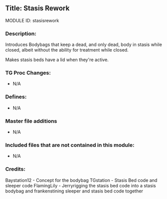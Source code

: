 ## Title: Stasis Rework

MODULE ID: stasisrework

### Description:

Introduces Bodybags that keep a dead, and only dead, body in stasis while closed, albeit without the ability for treatment while closed.

Makes stasis beds have a lid when they're active.

### TG Proc Changes:

- N/A

### Defines:

- N/A

### Master file additions

- N/A

### Included files that are not contained in this module:

- N/A

### Credits:

Baystation12 - Concept for the bodybag
TGstation - Stasis Bed code and sleeper code
FlamingLily - Jerryrigging the stasis bed code into a stasis bodybag and frankenstining sleeper and stasis bed code together
